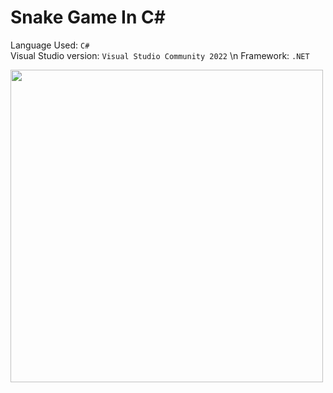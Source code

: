 # Snake Game In C#

Language Used: `C#`  
Visual Studio version: `Visual Studio Community 2022`
\n Framework: `.NET`
  
<img src="https://camo.githubusercontent.com/37d8cc3ab7dd494414b0797f6c6660ff648bedf697e6dfeb1c2a1302f8cc87a1/68747470733a2f2f746865636f646572736361742e66696c65732e776f726470726573732e636f6d2f323032342f30322f323032342d30322d30352d31392d33332d35362e676966" width=500>
